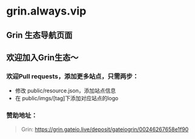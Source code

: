 # grin.always.vip

 ## Grin 生态导航页面
 
 ## 欢迎加入Grin生态～
 
 ### 欢迎Pull requests，添加更多站点，只需两步：
 - 修改 public/resource.json，添加站点信息
 - 在 public/imgs/[tag]下添加对应站点的logo

 ### 赞助地址：
 > Grin:  https://grin.gateio.live/deposit/gateiogrin/00246267658e1f90
 
